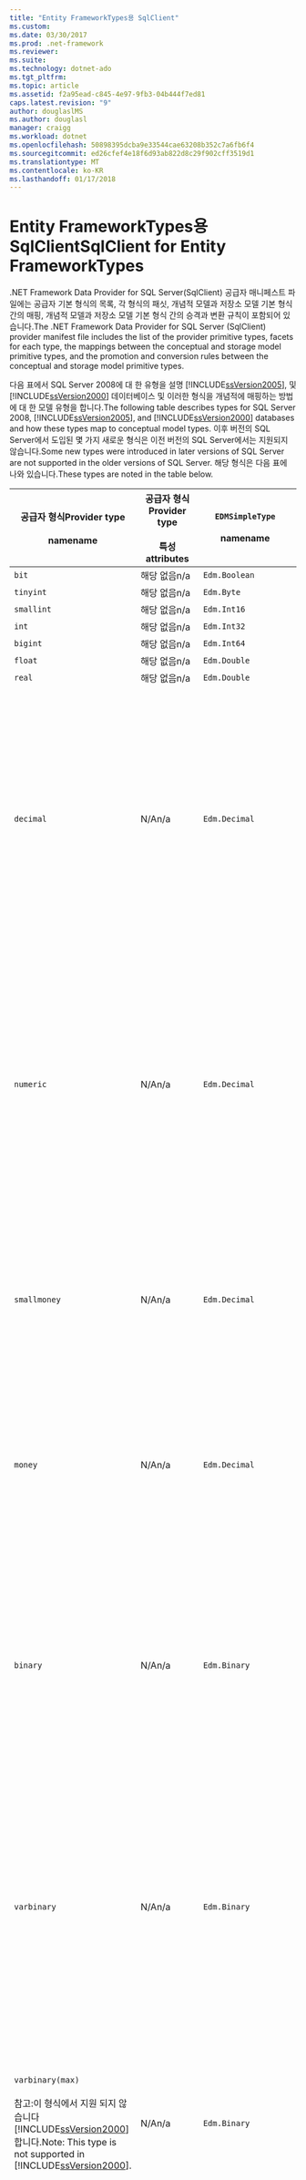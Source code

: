 ```yaml
---
title: "Entity FrameworkTypes용 SqlClient"
ms.custom: 
ms.date: 03/30/2017
ms.prod: .net-framework
ms.reviewer: 
ms.suite: 
ms.technology: dotnet-ado
ms.tgt_pltfrm: 
ms.topic: article
ms.assetid: f2a95ead-c845-4e97-9fb3-04b444f7ed81
caps.latest.revision: "9"
author: douglaslMS
ms.author: douglasl
manager: craigg
ms.workload: dotnet
ms.openlocfilehash: 50898395dcba9e33544cae63208b352c7a6fb6f4
ms.sourcegitcommit: ed26cfef4e18f6d93ab822d8c29f902cff3519d1
ms.translationtype: MT
ms.contentlocale: ko-KR
ms.lasthandoff: 01/17/2018
---
```

# <a name="sqlclient-for-entity-frameworktypes"></a><span data-ttu-id="8b015-102">Entity FrameworkTypes용 SqlClient</span><span class="sxs-lookup"><span data-stu-id="8b015-102">SqlClient for Entity FrameworkTypes</span></span>
<span data-ttu-id="8b015-103">.NET Framework Data Provider for SQL Server(SqlClient) 공급자 매니페스트 파일에는 공급자 기본 형식의 목록, 각 형식의 패싯, 개념적 모델과 저장소 모델 기본 형식 간의 매핑, 개념적 모델과 저장소 모델 기본 형식 간의 승격과 변환 규칙이 포함되어 있습니다.</span><span class="sxs-lookup"><span data-stu-id="8b015-103">The .NET Framework Data Provider for SQL Server (SqlClient) provider manifest file includes the list of the provider primitive types, facets for each type, the mappings between the conceptual and storage model primitive types, and the promotion and conversion rules between the conceptual and storage model primitive types.</span></span>  
  
 <span data-ttu-id="8b015-104">다음 표에서 SQL Server 2008에 대 한 유형을 설명 [!INCLUDE[ssVersion2005](../../../../../includes/ssversion2005-md.md)], 및 [!INCLUDE[ssVersion2000](../../../../../includes/ssversion2000-md.md)] 데이터베이스 및 이러한 형식을 개념적에 매핑하는 방법에 대 한 모델 유형을 합니다.</span><span class="sxs-lookup"><span data-stu-id="8b015-104">The following table describes types for SQL Server 2008, [!INCLUDE[ssVersion2005](../../../../../includes/ssversion2005-md.md)], and [!INCLUDE[ssVersion2000](../../../../../includes/ssversion2000-md.md)] databases and how these types map to conceptual model types.</span></span> <span data-ttu-id="8b015-105">이후 버전의 SQL Server에서 도입된 몇 가지 새로운 형식은 이전 버전의 SQL Server에서는 지원되지 않습니다.</span><span class="sxs-lookup"><span data-stu-id="8b015-105">Some new types were introduced in later versions of SQL Server are not supported in the older versions of SQL Server.</span></span> <span data-ttu-id="8b015-106">해당 형식은 다음 표에 나와 있습니다.</span><span class="sxs-lookup"><span data-stu-id="8b015-106">These types are noted in the table below.</span></span>  
  
|<span data-ttu-id="8b015-107">공급자 형식</span><span class="sxs-lookup"><span data-stu-id="8b015-107">Provider type</span></span><br /><br /> <span data-ttu-id="8b015-108">name</span><span class="sxs-lookup"><span data-stu-id="8b015-108">name</span></span>|<span data-ttu-id="8b015-109">공급자 형식</span><span class="sxs-lookup"><span data-stu-id="8b015-109">Provider type</span></span><br /><br /> <span data-ttu-id="8b015-110">특성</span><span class="sxs-lookup"><span data-stu-id="8b015-110">attributes</span></span>|`EDMSimpleType`<br /><br /> <span data-ttu-id="8b015-111">name</span><span class="sxs-lookup"><span data-stu-id="8b015-111">name</span></span>|<span data-ttu-id="8b015-112">패싯</span><span class="sxs-lookup"><span data-stu-id="8b015-112">Facets</span></span>|  
|----------------------------|----------------------------------|------------------------------|------------|  
|`bit`|<span data-ttu-id="8b015-113">해당 없음</span><span class="sxs-lookup"><span data-stu-id="8b015-113">n/a</span></span>|`Edm.Boolean`|<span data-ttu-id="8b015-114">해당 없음</span><span class="sxs-lookup"><span data-stu-id="8b015-114">n/a</span></span>|  
|`tinyint`|<span data-ttu-id="8b015-115">해당 없음</span><span class="sxs-lookup"><span data-stu-id="8b015-115">n/a</span></span>|`Edm.Byte`|<span data-ttu-id="8b015-116">해당 없음</span><span class="sxs-lookup"><span data-stu-id="8b015-116">n/a</span></span>|  
|`smallint`|<span data-ttu-id="8b015-117">해당 없음</span><span class="sxs-lookup"><span data-stu-id="8b015-117">n/a</span></span>|`Edm.Int16`|<span data-ttu-id="8b015-118">해당 없음</span><span class="sxs-lookup"><span data-stu-id="8b015-118">n/a</span></span>|  
|`int`|<span data-ttu-id="8b015-119">해당 없음</span><span class="sxs-lookup"><span data-stu-id="8b015-119">n/a</span></span>|`Edm.Int32`|<span data-ttu-id="8b015-120">해당 없음</span><span class="sxs-lookup"><span data-stu-id="8b015-120">n/a</span></span>|  
|`bigint`|<span data-ttu-id="8b015-121">해당 없음</span><span class="sxs-lookup"><span data-stu-id="8b015-121">n/a</span></span>|`Edm.Int64`|<span data-ttu-id="8b015-122">해당 없음</span><span class="sxs-lookup"><span data-stu-id="8b015-122">n/a</span></span>|  
|`float`|<span data-ttu-id="8b015-123">해당 없음</span><span class="sxs-lookup"><span data-stu-id="8b015-123">n/a</span></span>|`Edm.Double`|<span data-ttu-id="8b015-124">해당 없음</span><span class="sxs-lookup"><span data-stu-id="8b015-124">n/a</span></span>|  
|`real`|<span data-ttu-id="8b015-125">해당 없음</span><span class="sxs-lookup"><span data-stu-id="8b015-125">n/a</span></span>|`Edm.Double`|<span data-ttu-id="8b015-126">해당 없음</span><span class="sxs-lookup"><span data-stu-id="8b015-126">n/a</span></span>|  
|`decimal`|<span data-ttu-id="8b015-127">N/A</span><span class="sxs-lookup"><span data-stu-id="8b015-127">n/a</span></span>|`Edm.Decimal`|<span data-ttu-id="8b015-128">전체 자릿수:</span><span class="sxs-lookup"><span data-stu-id="8b015-128">Precision:</span></span><br /><br /> <span data-ttu-id="8b015-129">-최소: 1</span><span class="sxs-lookup"><span data-stu-id="8b015-129">- Minimum: 1</span></span><br /><br /> <span data-ttu-id="8b015-130">-최대: 38</span><span class="sxs-lookup"><span data-stu-id="8b015-130">- Maximum: 38</span></span><br /><br /> <span data-ttu-id="8b015-131">-기본: 18</span><span class="sxs-lookup"><span data-stu-id="8b015-131">- Default: 18</span></span><br /><br /> <span data-ttu-id="8b015-132">-상수: False</span><span class="sxs-lookup"><span data-stu-id="8b015-132">- Constant: False</span></span><br /><br /> <span data-ttu-id="8b015-133">배율:</span><span class="sxs-lookup"><span data-stu-id="8b015-133">Scale:</span></span><br /><br /> <span data-ttu-id="8b015-134">-최소: 0</span><span class="sxs-lookup"><span data-stu-id="8b015-134">- Minimum: 0</span></span><br /><br /> <span data-ttu-id="8b015-135">-최대: 38</span><span class="sxs-lookup"><span data-stu-id="8b015-135">- Maximum: 38</span></span><br /><br /> <span data-ttu-id="8b015-136">-기본: 0</span><span class="sxs-lookup"><span data-stu-id="8b015-136">- Default: 0</span></span><br /><br /> <span data-ttu-id="8b015-137">-상수: False</span><span class="sxs-lookup"><span data-stu-id="8b015-137">- Constant: False</span></span>|  
|`numeric`|<span data-ttu-id="8b015-138">N/A</span><span class="sxs-lookup"><span data-stu-id="8b015-138">n/a</span></span>|`Edm.Decimal`|<span data-ttu-id="8b015-139">전체 자릿수:</span><span class="sxs-lookup"><span data-stu-id="8b015-139">Precision:</span></span><br /><br /> <span data-ttu-id="8b015-140">-최소: 1</span><span class="sxs-lookup"><span data-stu-id="8b015-140">- Minimum: 1</span></span><br /><br /> <span data-ttu-id="8b015-141">-최대: 38</span><span class="sxs-lookup"><span data-stu-id="8b015-141">- Maximum: 38</span></span><br /><br /> <span data-ttu-id="8b015-142">-기본: 18</span><span class="sxs-lookup"><span data-stu-id="8b015-142">- Default: 18</span></span><br /><br /> <span data-ttu-id="8b015-143">-상수: False</span><span class="sxs-lookup"><span data-stu-id="8b015-143">- Constant: False</span></span><br /><br /> <span data-ttu-id="8b015-144">배율:</span><span class="sxs-lookup"><span data-stu-id="8b015-144">Scale:</span></span><br /><br /> <span data-ttu-id="8b015-145">-최소: 0</span><span class="sxs-lookup"><span data-stu-id="8b015-145">- Minimum: 0</span></span><br /><br /> <span data-ttu-id="8b015-146">-최대: 38</span><span class="sxs-lookup"><span data-stu-id="8b015-146">- Maximum: 38</span></span><br /><br /> <span data-ttu-id="8b015-147">-기본: 0</span><span class="sxs-lookup"><span data-stu-id="8b015-147">- Default: 0</span></span><br /><br /> <span data-ttu-id="8b015-148">-상수: False</span><span class="sxs-lookup"><span data-stu-id="8b015-148">- Constant: False</span></span>|  
|`smallmoney`|<span data-ttu-id="8b015-149">N/A</span><span class="sxs-lookup"><span data-stu-id="8b015-149">n/a</span></span>|`Edm.Decimal`|<span data-ttu-id="8b015-150">전체 자릿수:</span><span class="sxs-lookup"><span data-stu-id="8b015-150">Precision:</span></span><br /><br /> <span data-ttu-id="8b015-151">-기본: 10</span><span class="sxs-lookup"><span data-stu-id="8b015-151">- Default: 10</span></span><br /><br /> <span data-ttu-id="8b015-152">-상수: True</span><span class="sxs-lookup"><span data-stu-id="8b015-152">- Constant: True</span></span><br /><br /> <span data-ttu-id="8b015-153">배율:</span><span class="sxs-lookup"><span data-stu-id="8b015-153">Scale:</span></span><br /><br /> <span data-ttu-id="8b015-154">-기본: 4</span><span class="sxs-lookup"><span data-stu-id="8b015-154">- Default: 4</span></span><br /><br /> <span data-ttu-id="8b015-155">-상수: True</span><span class="sxs-lookup"><span data-stu-id="8b015-155">- Constant: True</span></span>|  
|`money`|<span data-ttu-id="8b015-156">N/A</span><span class="sxs-lookup"><span data-stu-id="8b015-156">n/a</span></span>|`Edm.Decimal`|<span data-ttu-id="8b015-157">전체 자릿수:</span><span class="sxs-lookup"><span data-stu-id="8b015-157">Precision:</span></span><br /><br /> <span data-ttu-id="8b015-158">-기본: 19</span><span class="sxs-lookup"><span data-stu-id="8b015-158">- Default: 19</span></span><br /><br /> <span data-ttu-id="8b015-159">-상수: True</span><span class="sxs-lookup"><span data-stu-id="8b015-159">- Constant: True</span></span><br /><br /> <span data-ttu-id="8b015-160">배율:</span><span class="sxs-lookup"><span data-stu-id="8b015-160">Scale:</span></span><br /><br /> <span data-ttu-id="8b015-161">-기본: 4</span><span class="sxs-lookup"><span data-stu-id="8b015-161">- Default: 4</span></span><br /><br /> <span data-ttu-id="8b015-162">-상수: True</span><span class="sxs-lookup"><span data-stu-id="8b015-162">- Constant: True</span></span>|  
|`binary`|<span data-ttu-id="8b015-163">N/A</span><span class="sxs-lookup"><span data-stu-id="8b015-163">n/a</span></span>|`Edm.Binary`|<span data-ttu-id="8b015-164">최대 길이:</span><span class="sxs-lookup"><span data-stu-id="8b015-164">MaxLength:</span></span><br /><br /> <span data-ttu-id="8b015-165">-최소: 1</span><span class="sxs-lookup"><span data-stu-id="8b015-165">- Minimum: 1</span></span><br /><br /> <span data-ttu-id="8b015-166">-최대: 8000</span><span class="sxs-lookup"><span data-stu-id="8b015-166">- Maximum: 8000</span></span><br /><br /> <span data-ttu-id="8b015-167">-기본: 8000</span><span class="sxs-lookup"><span data-stu-id="8b015-167">- Default: 8000</span></span><br /><br /> <span data-ttu-id="8b015-168">-상수: False</span><span class="sxs-lookup"><span data-stu-id="8b015-168">- Constant: False</span></span><br /><br /> <span data-ttu-id="8b015-169">FixedLength:</span><span class="sxs-lookup"><span data-stu-id="8b015-169">FixedLength:</span></span><br /><br /> <span data-ttu-id="8b015-170">-기본: True</span><span class="sxs-lookup"><span data-stu-id="8b015-170">- Default: True</span></span><br /><br /> <span data-ttu-id="8b015-171">-상수: True</span><span class="sxs-lookup"><span data-stu-id="8b015-171">- Constant: True</span></span>|  
|`varbinary`|<span data-ttu-id="8b015-172">N/A</span><span class="sxs-lookup"><span data-stu-id="8b015-172">n/a</span></span>|`Edm.Binary`|<span data-ttu-id="8b015-173">최대 길이:</span><span class="sxs-lookup"><span data-stu-id="8b015-173">MaxLength:</span></span><br /><br /> <span data-ttu-id="8b015-174">-최소: 1</span><span class="sxs-lookup"><span data-stu-id="8b015-174">- Minimum: 1</span></span><br /><br /> <span data-ttu-id="8b015-175">-최대: 8000</span><span class="sxs-lookup"><span data-stu-id="8b015-175">- Maximum: 8000</span></span><br /><br /> <span data-ttu-id="8b015-176">-기본: 8000</span><span class="sxs-lookup"><span data-stu-id="8b015-176">- Default: 8000</span></span><br /><br /> <span data-ttu-id="8b015-177">-상수: False</span><span class="sxs-lookup"><span data-stu-id="8b015-177">- Constant: False</span></span><br /><br /> <span data-ttu-id="8b015-178">FixedLength:</span><span class="sxs-lookup"><span data-stu-id="8b015-178">FixedLength:</span></span><br /><br /> <span data-ttu-id="8b015-179">-기본값: False</span><span class="sxs-lookup"><span data-stu-id="8b015-179">- Default: False</span></span><br /><br /> <span data-ttu-id="8b015-180">-상수: True</span><span class="sxs-lookup"><span data-stu-id="8b015-180">- Constant: True</span></span>|  
|`varbinary(max)`<br /><br /> <span data-ttu-id="8b015-181">참고:이 형식에서 지원 되지 않습니다 [!INCLUDE[ssVersion2000](../../../../../includes/ssversion2000-md.md)]합니다.</span><span class="sxs-lookup"><span data-stu-id="8b015-181">Note: This type is not supported in [!INCLUDE[ssVersion2000](../../../../../includes/ssversion2000-md.md)].</span></span>|<span data-ttu-id="8b015-182">N/A</span><span class="sxs-lookup"><span data-stu-id="8b015-182">n/a</span></span>|`Edm.Binary`|<span data-ttu-id="8b015-183">최대 길이:</span><span class="sxs-lookup"><span data-stu-id="8b015-183">MaxLength:</span></span><br /><br /> <span data-ttu-id="8b015-184">-기본: 214748364780</span><span class="sxs-lookup"><span data-stu-id="8b015-184">- Default: 214748364780</span></span><br /><br /> <span data-ttu-id="8b015-185">-상수: True</span><span class="sxs-lookup"><span data-stu-id="8b015-185">- Constant: True</span></span><br /><br /> <span data-ttu-id="8b015-186">FixedLength:</span><span class="sxs-lookup"><span data-stu-id="8b015-186">FixedLength:</span></span><br /><br /> <span data-ttu-id="8b015-187">-기본값: False</span><span class="sxs-lookup"><span data-stu-id="8b015-187">- Default: False</span></span><br /><br /> <span data-ttu-id="8b015-188">-상수: True</span><span class="sxs-lookup"><span data-stu-id="8b015-188">- Constant: True</span></span>|  
|`image`|<span data-ttu-id="8b015-189">N/A</span><span class="sxs-lookup"><span data-stu-id="8b015-189">n/a</span></span>|`Edm.Binary`|<span data-ttu-id="8b015-190">최대 길이:</span><span class="sxs-lookup"><span data-stu-id="8b015-190">MaxLength:</span></span><br /><br /> <span data-ttu-id="8b015-191">-기본: 2147483647</span><span class="sxs-lookup"><span data-stu-id="8b015-191">- Default: 2147483647</span></span><br /><br /> <span data-ttu-id="8b015-192">-상수: True</span><span class="sxs-lookup"><span data-stu-id="8b015-192">- Constant: True</span></span><br /><br /> <span data-ttu-id="8b015-193">FixedLength:</span><span class="sxs-lookup"><span data-stu-id="8b015-193">FixedLength:</span></span><br /><br /> <span data-ttu-id="8b015-194">-기본값: False</span><span class="sxs-lookup"><span data-stu-id="8b015-194">- Default: False</span></span><br /><br /> <span data-ttu-id="8b015-195">-상수: True</span><span class="sxs-lookup"><span data-stu-id="8b015-195">- Constant: True</span></span>|  
|`timestamp`|<span data-ttu-id="8b015-196">N/A</span><span class="sxs-lookup"><span data-stu-id="8b015-196">n/a</span></span>|`Edm.Binary`|<span data-ttu-id="8b015-197">최대 길이:</span><span class="sxs-lookup"><span data-stu-id="8b015-197">MaxLength:</span></span><br /><br /> <span data-ttu-id="8b015-198">-기본: 8</span><span class="sxs-lookup"><span data-stu-id="8b015-198">- Default: 8</span></span><br /><br /> <span data-ttu-id="8b015-199">-상수: True</span><span class="sxs-lookup"><span data-stu-id="8b015-199">- Constant: True</span></span><br /><br /> <span data-ttu-id="8b015-200">FixedLength:</span><span class="sxs-lookup"><span data-stu-id="8b015-200">FixedLength:</span></span><br /><br /> <span data-ttu-id="8b015-201">-기본: True</span><span class="sxs-lookup"><span data-stu-id="8b015-201">- Default: True</span></span><br /><br /> <span data-ttu-id="8b015-202">-상수: True</span><span class="sxs-lookup"><span data-stu-id="8b015-202">- Constant: True</span></span>|  
|`rowversion`|<span data-ttu-id="8b015-203">N/A</span><span class="sxs-lookup"><span data-stu-id="8b015-203">n/a</span></span>|`Edm.Binary`|<span data-ttu-id="8b015-204">최대 길이:</span><span class="sxs-lookup"><span data-stu-id="8b015-204">MaxLength:</span></span><br /><br /> <span data-ttu-id="8b015-205">-기본: 8</span><span class="sxs-lookup"><span data-stu-id="8b015-205">- Default: 8</span></span><br /><br /> <span data-ttu-id="8b015-206">-상수: True</span><span class="sxs-lookup"><span data-stu-id="8b015-206">- Constant: True</span></span><br /><br /> <span data-ttu-id="8b015-207">FixedLength:</span><span class="sxs-lookup"><span data-stu-id="8b015-207">FixedLength:</span></span><br /><br /> <span data-ttu-id="8b015-208">-기본: True</span><span class="sxs-lookup"><span data-stu-id="8b015-208">- Default: True</span></span><br /><br /> <span data-ttu-id="8b015-209">-상수: True</span><span class="sxs-lookup"><span data-stu-id="8b015-209">- Constant: True</span></span>|  
|`smalldatetime`|<span data-ttu-id="8b015-210">N/A</span><span class="sxs-lookup"><span data-stu-id="8b015-210">n/a</span></span>|`Edm.DateTime`|<span data-ttu-id="8b015-211">전체 자릿수:</span><span class="sxs-lookup"><span data-stu-id="8b015-211">Precision:</span></span><br /><br /> <span data-ttu-id="8b015-212">-기본: 0</span><span class="sxs-lookup"><span data-stu-id="8b015-212">- Default: 0</span></span><br /><br /> <span data-ttu-id="8b015-213">-상수: True</span><span class="sxs-lookup"><span data-stu-id="8b015-213">- Constant: True</span></span>|  
|`datetime`|<span data-ttu-id="8b015-214">N/A</span><span class="sxs-lookup"><span data-stu-id="8b015-214">n/a</span></span>|`Edm.DateTime`|<span data-ttu-id="8b015-215">전체 자릿수:</span><span class="sxs-lookup"><span data-stu-id="8b015-215">Precision:</span></span><br /><br /> <span data-ttu-id="8b015-216">-기본: 3</span><span class="sxs-lookup"><span data-stu-id="8b015-216">- Default: 3</span></span><br /><br /> <span data-ttu-id="8b015-217">-상수: True</span><span class="sxs-lookup"><span data-stu-id="8b015-217">- Constant: True</span></span>|  
|`date`<br /><br /> <span data-ttu-id="8b015-218">참고:이 형식은 SQL Server 2005 및 SQL Server 2000에서 지원 되지 않습니다.</span><span class="sxs-lookup"><span data-stu-id="8b015-218">Note: This type is not supported in SQL Server 2005 and SQL Server 2000.</span></span>|<span data-ttu-id="8b015-219">N/A</span><span class="sxs-lookup"><span data-stu-id="8b015-219">n/a</span></span>|`Edm.DateTime`|<span data-ttu-id="8b015-220">전체 자릿수:</span><span class="sxs-lookup"><span data-stu-id="8b015-220">Precision:</span></span><br /><br /> <span data-ttu-id="8b015-221">-기본: 0</span><span class="sxs-lookup"><span data-stu-id="8b015-221">- Default: 0</span></span><br /><br /> <span data-ttu-id="8b015-222">-상수: False</span><span class="sxs-lookup"><span data-stu-id="8b015-222">- Constant: False</span></span>|  
|`time`<br /><br /> <span data-ttu-id="8b015-223">참고:이 형식은 SQL Server 2005 및 SQL Server 2000에서 지원 되지 않습니다.</span><span class="sxs-lookup"><span data-stu-id="8b015-223">Note: This type is not supported in SQL Server 2005 and SQL Server 2000.</span></span>|<span data-ttu-id="8b015-224">N/A</span><span class="sxs-lookup"><span data-stu-id="8b015-224">n/a</span></span>|`Edm.Time`|<span data-ttu-id="8b015-225">전체 자릿수:</span><span class="sxs-lookup"><span data-stu-id="8b015-225">Precision:</span></span><br /><br /> <span data-ttu-id="8b015-226">-기본: 7</span><span class="sxs-lookup"><span data-stu-id="8b015-226">- Default: 7</span></span><br /><br /> <span data-ttu-id="8b015-227">-상수: False</span><span class="sxs-lookup"><span data-stu-id="8b015-227">- Constant: False</span></span>|  
|`datetime2`<br /><br /> <span data-ttu-id="8b015-228">참고:이 형식은 SQL Server 2005 및 SQL Server 2000에서 지원 되지 않습니다.</span><span class="sxs-lookup"><span data-stu-id="8b015-228">Note: This type is not supported in SQL Server 2005 and SQL Server 2000.</span></span>|<span data-ttu-id="8b015-229">N/A</span><span class="sxs-lookup"><span data-stu-id="8b015-229">n/a</span></span>|`Edm.DateTime`|<span data-ttu-id="8b015-230">전체 자릿수:</span><span class="sxs-lookup"><span data-stu-id="8b015-230">Precision:</span></span><br /><br /> <span data-ttu-id="8b015-231">-기본: 7</span><span class="sxs-lookup"><span data-stu-id="8b015-231">- Default: 7</span></span><br /><br /> <span data-ttu-id="8b015-232">-상수: False</span><span class="sxs-lookup"><span data-stu-id="8b015-232">- Constant: False</span></span>|  
|`datetimeoffset`<br /><br /> <span data-ttu-id="8b015-233">참고:이 형식은 SQL Server 2005 및 SQL Server 2000에서 지원 되지 않습니다.</span><span class="sxs-lookup"><span data-stu-id="8b015-233">Note: This type is not supported in SQL Server 2005 and SQL Server 2000.</span></span>|<span data-ttu-id="8b015-234">N/A</span><span class="sxs-lookup"><span data-stu-id="8b015-234">n/a</span></span>|`Edm.DateTimeOffset`|<span data-ttu-id="8b015-235">전체 자릿수:</span><span class="sxs-lookup"><span data-stu-id="8b015-235">Precision:</span></span><br /><br /> <span data-ttu-id="8b015-236">-기본: 7</span><span class="sxs-lookup"><span data-stu-id="8b015-236">- Default: 7</span></span><br /><br /> <span data-ttu-id="8b015-237">-상수: False</span><span class="sxs-lookup"><span data-stu-id="8b015-237">- Constant: False</span></span>|  
|`nvarchar`<br /><br /> <span data-ttu-id="8b015-238">참고:이 형식에서 지원 되지 않습니다 [!INCLUDE[ssVersion2000](../../../../../includes/ssversion2000-md.md)]합니다.</span><span class="sxs-lookup"><span data-stu-id="8b015-238">Note: This type is not supported in [!INCLUDE[ssVersion2000](../../../../../includes/ssversion2000-md.md)].</span></span>|<span data-ttu-id="8b015-239">N/A</span><span class="sxs-lookup"><span data-stu-id="8b015-239">n/a</span></span>|`Edm.String`|<span data-ttu-id="8b015-240">최대 길이:</span><span class="sxs-lookup"><span data-stu-id="8b015-240">MaxLength:</span></span><br /><br /> <span data-ttu-id="8b015-241">-최소: 1</span><span class="sxs-lookup"><span data-stu-id="8b015-241">- Minimum: 1</span></span><br /><br /> <span data-ttu-id="8b015-242">-최대: 4000</span><span class="sxs-lookup"><span data-stu-id="8b015-242">- Maximum: 4000</span></span><br /><br /> <span data-ttu-id="8b015-243">-기본: 4000</span><span class="sxs-lookup"><span data-stu-id="8b015-243">- Default: 4000</span></span><br /><br /> <span data-ttu-id="8b015-244">-상수: False</span><span class="sxs-lookup"><span data-stu-id="8b015-244">- Constant: False</span></span><br /><br /> <span data-ttu-id="8b015-245">유니코드:</span><span class="sxs-lookup"><span data-stu-id="8b015-245">Unicode:</span></span><br /><br /> <span data-ttu-id="8b015-246">-기본: True</span><span class="sxs-lookup"><span data-stu-id="8b015-246">- Default: True</span></span><br /><br /> <span data-ttu-id="8b015-247">-상수: True</span><span class="sxs-lookup"><span data-stu-id="8b015-247">- Constant: True</span></span><br /><br /> <span data-ttu-id="8b015-248">FixedLength:</span><span class="sxs-lookup"><span data-stu-id="8b015-248">FixedLength:</span></span><br /><br /> <span data-ttu-id="8b015-249">-기본값: False</span><span class="sxs-lookup"><span data-stu-id="8b015-249">- Default: False</span></span><br /><br /> <span data-ttu-id="8b015-250">-상수: True</span><span class="sxs-lookup"><span data-stu-id="8b015-250">- Constant: True</span></span>|  
|`varchar`<br /><br /> <span data-ttu-id="8b015-251">참고:이 형식에서 지원 되지 않습니다 [!INCLUDE[ssVersion2000](../../../../../includes/ssversion2000-md.md)]합니다.</span><span class="sxs-lookup"><span data-stu-id="8b015-251">Note: This type is not supported in [!INCLUDE[ssVersion2000](../../../../../includes/ssversion2000-md.md)].</span></span>|<span data-ttu-id="8b015-252">N/A</span><span class="sxs-lookup"><span data-stu-id="8b015-252">n/a</span></span>|`Edm.String`|<span data-ttu-id="8b015-253">최대 길이:</span><span class="sxs-lookup"><span data-stu-id="8b015-253">MaxLength:</span></span><br /><br /> <span data-ttu-id="8b015-254">-최소: 1</span><span class="sxs-lookup"><span data-stu-id="8b015-254">- Minimum: 1</span></span><br /><br /> <span data-ttu-id="8b015-255">-최대: 8000</span><span class="sxs-lookup"><span data-stu-id="8b015-255">- Maximum: 8000</span></span><br /><br /> <span data-ttu-id="8b015-256">-기본: 8000</span><span class="sxs-lookup"><span data-stu-id="8b015-256">- Default: 8000</span></span><br /><br /> <span data-ttu-id="8b015-257">-상수: False</span><span class="sxs-lookup"><span data-stu-id="8b015-257">- Constant: False</span></span><br /><br /> <span data-ttu-id="8b015-258">유니코드:</span><span class="sxs-lookup"><span data-stu-id="8b015-258">Unicode:</span></span><br /><br /> <span data-ttu-id="8b015-259">-기본값: False</span><span class="sxs-lookup"><span data-stu-id="8b015-259">- Default: False</span></span><br /><br /> <span data-ttu-id="8b015-260">-상수: True</span><span class="sxs-lookup"><span data-stu-id="8b015-260">- Constant: True</span></span><br /><br /> <span data-ttu-id="8b015-261">FixedLength:</span><span class="sxs-lookup"><span data-stu-id="8b015-261">FixedLength:</span></span><br /><br /> <span data-ttu-id="8b015-262">-기본값: False</span><span class="sxs-lookup"><span data-stu-id="8b015-262">- Default: False</span></span><br /><br /> <span data-ttu-id="8b015-263">-상수: True</span><span class="sxs-lookup"><span data-stu-id="8b015-263">- Constant: True</span></span>|  
|`char`|<span data-ttu-id="8b015-264">N/A</span><span class="sxs-lookup"><span data-stu-id="8b015-264">n/a</span></span>|`Edm.String`|<span data-ttu-id="8b015-265">최대 길이:</span><span class="sxs-lookup"><span data-stu-id="8b015-265">MaxLength:</span></span><br /><br /> <span data-ttu-id="8b015-266">-최소: 1</span><span class="sxs-lookup"><span data-stu-id="8b015-266">- Minimum: 1</span></span><br /><br /> <span data-ttu-id="8b015-267">-최대: 8000</span><span class="sxs-lookup"><span data-stu-id="8b015-267">- Maximum: 8000</span></span><br /><br /> <span data-ttu-id="8b015-268">-기본: 8000</span><span class="sxs-lookup"><span data-stu-id="8b015-268">- Default: 8000</span></span><br /><br /> <span data-ttu-id="8b015-269">-상수: False</span><span class="sxs-lookup"><span data-stu-id="8b015-269">- Constant: False</span></span><br /><br /> <span data-ttu-id="8b015-270">유니코드:</span><span class="sxs-lookup"><span data-stu-id="8b015-270">Unicode:</span></span><br /><br /> <span data-ttu-id="8b015-271">-기본값: False</span><span class="sxs-lookup"><span data-stu-id="8b015-271">- Default: False</span></span><br /><br /> <span data-ttu-id="8b015-272">-상수: True</span><span class="sxs-lookup"><span data-stu-id="8b015-272">- Constant: True</span></span><br /><br /> <span data-ttu-id="8b015-273">FixedLength:</span><span class="sxs-lookup"><span data-stu-id="8b015-273">FixedLength:</span></span><br /><br /> <span data-ttu-id="8b015-274">-기본: True</span><span class="sxs-lookup"><span data-stu-id="8b015-274">- Default: True</span></span><br /><br /> <span data-ttu-id="8b015-275">-상수: True</span><span class="sxs-lookup"><span data-stu-id="8b015-275">- Constant: True</span></span>|  
|`nchar`|<span data-ttu-id="8b015-276">N/A</span><span class="sxs-lookup"><span data-stu-id="8b015-276">n/a</span></span>|`Edm.String`|<span data-ttu-id="8b015-277">최대 길이:</span><span class="sxs-lookup"><span data-stu-id="8b015-277">MaxLength:</span></span><br /><br /> <span data-ttu-id="8b015-278">-최소: 1</span><span class="sxs-lookup"><span data-stu-id="8b015-278">- Minimum: 1</span></span><br /><br /> <span data-ttu-id="8b015-279">-최대: 4000</span><span class="sxs-lookup"><span data-stu-id="8b015-279">- Maximum: 4000</span></span><br /><br /> <span data-ttu-id="8b015-280">-기본: 4000</span><span class="sxs-lookup"><span data-stu-id="8b015-280">- Default: 4000</span></span><br /><br /> <span data-ttu-id="8b015-281">-상수: False</span><span class="sxs-lookup"><span data-stu-id="8b015-281">- Constant: False</span></span><br /><br /> <span data-ttu-id="8b015-282">유니코드:</span><span class="sxs-lookup"><span data-stu-id="8b015-282">Unicode:</span></span><br /><br /> <span data-ttu-id="8b015-283">-기본: True</span><span class="sxs-lookup"><span data-stu-id="8b015-283">- Default: True</span></span><br /><br /> <span data-ttu-id="8b015-284">-상수: True</span><span class="sxs-lookup"><span data-stu-id="8b015-284">- Constant: True</span></span><br /><br /> <span data-ttu-id="8b015-285">FixedLength:</span><span class="sxs-lookup"><span data-stu-id="8b015-285">FixedLength:</span></span><br /><br /> <span data-ttu-id="8b015-286">-기본: True</span><span class="sxs-lookup"><span data-stu-id="8b015-286">- Default: True</span></span><br /><br /> <span data-ttu-id="8b015-287">-상수: True</span><span class="sxs-lookup"><span data-stu-id="8b015-287">- Constant: True</span></span>|  
|<span data-ttu-id="8b015-288">`varchar`(`max`)</span><span class="sxs-lookup"><span data-stu-id="8b015-288">`varchar`(`max`)</span></span>|<span data-ttu-id="8b015-289">N/A</span><span class="sxs-lookup"><span data-stu-id="8b015-289">n/a</span></span>|`Edm.String`|<span data-ttu-id="8b015-290">최대 길이:</span><span class="sxs-lookup"><span data-stu-id="8b015-290">MaxLength:</span></span><br /><br /> <span data-ttu-id="8b015-291">-기본: 2147483647</span><span class="sxs-lookup"><span data-stu-id="8b015-291">- Default: 2147483647</span></span><br /><br /> <span data-ttu-id="8b015-292">-상수: True</span><span class="sxs-lookup"><span data-stu-id="8b015-292">- Constant: True</span></span><br /><br /> <span data-ttu-id="8b015-293">유니코드:</span><span class="sxs-lookup"><span data-stu-id="8b015-293">Unicode:</span></span><br /><br /> <span data-ttu-id="8b015-294">-기본값: False</span><span class="sxs-lookup"><span data-stu-id="8b015-294">- Default: False</span></span><br /><br /> <span data-ttu-id="8b015-295">-상수: True</span><span class="sxs-lookup"><span data-stu-id="8b015-295">- Constant: True</span></span><br /><br /> <span data-ttu-id="8b015-296">FixedLength:</span><span class="sxs-lookup"><span data-stu-id="8b015-296">FixedLength:</span></span><br /><br /> <span data-ttu-id="8b015-297">-기본값: False</span><span class="sxs-lookup"><span data-stu-id="8b015-297">- Default: False</span></span><br /><br /> <span data-ttu-id="8b015-298">-상수: True</span><span class="sxs-lookup"><span data-stu-id="8b015-298">- Constant: True</span></span>|  
|<span data-ttu-id="8b015-299">`nvarchar`(`max`)</span><span class="sxs-lookup"><span data-stu-id="8b015-299">`nvarchar`(`max`)</span></span>|<span data-ttu-id="8b015-300">N/A</span><span class="sxs-lookup"><span data-stu-id="8b015-300">n/a</span></span>|`Edm.String`|<span data-ttu-id="8b015-301">최대 길이:</span><span class="sxs-lookup"><span data-stu-id="8b015-301">MaxLength:</span></span><br /><br /> <span data-ttu-id="8b015-302">-기본: 1073741823</span><span class="sxs-lookup"><span data-stu-id="8b015-302">- Default: 1073741823</span></span><br /><br /> <span data-ttu-id="8b015-303">-상수: True</span><span class="sxs-lookup"><span data-stu-id="8b015-303">- Constant: True</span></span><br /><br /> <span data-ttu-id="8b015-304">유니코드:</span><span class="sxs-lookup"><span data-stu-id="8b015-304">Unicode:</span></span><br /><br /> <span data-ttu-id="8b015-305">-기본: True</span><span class="sxs-lookup"><span data-stu-id="8b015-305">- Default: True</span></span><br /><br /> <span data-ttu-id="8b015-306">-상수: True</span><span class="sxs-lookup"><span data-stu-id="8b015-306">- Constant: True</span></span><br /><br /> <span data-ttu-id="8b015-307">FixedLength:</span><span class="sxs-lookup"><span data-stu-id="8b015-307">FixedLength:</span></span><br /><br /> <span data-ttu-id="8b015-308">-기본값: False</span><span class="sxs-lookup"><span data-stu-id="8b015-308">- Default: False</span></span><br /><br /> <span data-ttu-id="8b015-309">-상수: True</span><span class="sxs-lookup"><span data-stu-id="8b015-309">- Constant: True</span></span>|  
|`ntext`|<span data-ttu-id="8b015-310">같음 비교 가능한: False</span><span class="sxs-lookup"><span data-stu-id="8b015-310">Equal comparable: False</span></span><br /><br /> <span data-ttu-id="8b015-311">순서를 비교할 수: False</span><span class="sxs-lookup"><span data-stu-id="8b015-311">Order comparable: False</span></span>|`Edm.String`|<span data-ttu-id="8b015-312">최대 길이:</span><span class="sxs-lookup"><span data-stu-id="8b015-312">MaxLength:</span></span><br /><br /> <span data-ttu-id="8b015-313">-기본: 1073741823</span><span class="sxs-lookup"><span data-stu-id="8b015-313">- Default: 1073741823</span></span><br /><br /> <span data-ttu-id="8b015-314">-상수: True</span><span class="sxs-lookup"><span data-stu-id="8b015-314">- Constant: True</span></span><br /><br /> <span data-ttu-id="8b015-315">유니코드:</span><span class="sxs-lookup"><span data-stu-id="8b015-315">Unicode:</span></span><br /><br /> <span data-ttu-id="8b015-316">-기본값: False</span><span class="sxs-lookup"><span data-stu-id="8b015-316">- Default: False</span></span><br /><br /> <span data-ttu-id="8b015-317">-상수: True</span><span class="sxs-lookup"><span data-stu-id="8b015-317">- Constant: True</span></span><br /><br /> <span data-ttu-id="8b015-318">FixedLength:</span><span class="sxs-lookup"><span data-stu-id="8b015-318">FixedLength:</span></span><br /><br /> <span data-ttu-id="8b015-319">-기본값: False</span><span class="sxs-lookup"><span data-stu-id="8b015-319">- Default: False</span></span><br /><br /> <span data-ttu-id="8b015-320">-상수: True</span><span class="sxs-lookup"><span data-stu-id="8b015-320">- Constant: True</span></span>|  
|`text`|<span data-ttu-id="8b015-321">같음 비교 가능한: False</span><span class="sxs-lookup"><span data-stu-id="8b015-321">Equal comparable: False</span></span><br /><br /> <span data-ttu-id="8b015-322">순서를 비교할 수: False</span><span class="sxs-lookup"><span data-stu-id="8b015-322">Order comparable: False</span></span>|`Edm.String`|<span data-ttu-id="8b015-323">최대 길이:</span><span class="sxs-lookup"><span data-stu-id="8b015-323">MaxLength:</span></span><br /><br /> <span data-ttu-id="8b015-324">-기본: 2147483647</span><span class="sxs-lookup"><span data-stu-id="8b015-324">- Default: 2147483647</span></span><br /><br /> <span data-ttu-id="8b015-325">-상수: True</span><span class="sxs-lookup"><span data-stu-id="8b015-325">- Constant: True</span></span><br /><br /> <span data-ttu-id="8b015-326">유니코드:</span><span class="sxs-lookup"><span data-stu-id="8b015-326">Unicode:</span></span><br /><br /> <span data-ttu-id="8b015-327">-기본값: False</span><span class="sxs-lookup"><span data-stu-id="8b015-327">- Default: False</span></span><br /><br /> <span data-ttu-id="8b015-328">-상수: True</span><span class="sxs-lookup"><span data-stu-id="8b015-328">- Constant: True</span></span><br /><br /> <span data-ttu-id="8b015-329">FixedLength:</span><span class="sxs-lookup"><span data-stu-id="8b015-329">FixedLength:</span></span><br /><br /> <span data-ttu-id="8b015-330">-기본값: False</span><span class="sxs-lookup"><span data-stu-id="8b015-330">- Default: False</span></span><br /><br /> <span data-ttu-id="8b015-331">-상수: True</span><span class="sxs-lookup"><span data-stu-id="8b015-331">- Constant: True</span></span>|  
|`Unique`<br /><br /> `identifier`|<span data-ttu-id="8b015-332">같음 비교 가능한: True</span><span class="sxs-lookup"><span data-stu-id="8b015-332">Equal comparable: True</span></span><br /><br /> <span data-ttu-id="8b015-333">순서를 비교할 수: True</span><span class="sxs-lookup"><span data-stu-id="8b015-333">Order comparable: True</span></span>|`Edm.Guid`|<span data-ttu-id="8b015-334">N/A</span><span class="sxs-lookup"><span data-stu-id="8b015-334">n/a</span></span>|  
|`xml`|<span data-ttu-id="8b015-335">같음 비교 가능한: False</span><span class="sxs-lookup"><span data-stu-id="8b015-335">Equal comparable: False</span></span><br /><br /> <span data-ttu-id="8b015-336">순서를 비교할 수: False</span><span class="sxs-lookup"><span data-stu-id="8b015-336">Order comparable: False</span></span>|`Edm.String`|<span data-ttu-id="8b015-337">최대 길이:</span><span class="sxs-lookup"><span data-stu-id="8b015-337">MaxLength:</span></span><br /><br /> <span data-ttu-id="8b015-338">-기본: 1073741823</span><span class="sxs-lookup"><span data-stu-id="8b015-338">- Default: 1073741823</span></span><br /><br /> <span data-ttu-id="8b015-339">-상수: True</span><span class="sxs-lookup"><span data-stu-id="8b015-339">- Constant: True</span></span><br /><br /> <span data-ttu-id="8b015-340">유니코드:</span><span class="sxs-lookup"><span data-stu-id="8b015-340">Unicode:</span></span><br /><br /> <span data-ttu-id="8b015-341">-기본: True</span><span class="sxs-lookup"><span data-stu-id="8b015-341">- Default: True</span></span><br /><br /> <span data-ttu-id="8b015-342">-상수: True</span><span class="sxs-lookup"><span data-stu-id="8b015-342">- Constant: True</span></span><br /><br /> <span data-ttu-id="8b015-343">FixedLength:</span><span class="sxs-lookup"><span data-stu-id="8b015-343">FixedLength:</span></span><br /><br /> <span data-ttu-id="8b015-344">-기본값: False</span><span class="sxs-lookup"><span data-stu-id="8b015-344">- Default: False</span></span><br /><br /> <span data-ttu-id="8b015-345">-상수: True</span><span class="sxs-lookup"><span data-stu-id="8b015-345">- Constant: True</span></span>|  
  
## <a name="see-also"></a><span data-ttu-id="8b015-346">참고 항목</span><span class="sxs-lookup"><span data-stu-id="8b015-346">See Also</span></span>  
 [<span data-ttu-id="8b015-347">CSDL, SSDL 및 MSL 사양</span><span class="sxs-lookup"><span data-stu-id="8b015-347">CSDL, SSDL, and MSL Specifications</span></span>](../../../../../docs/framework/data/adonet/ef/language-reference/csdl-ssdl-and-msl-specifications.md)
